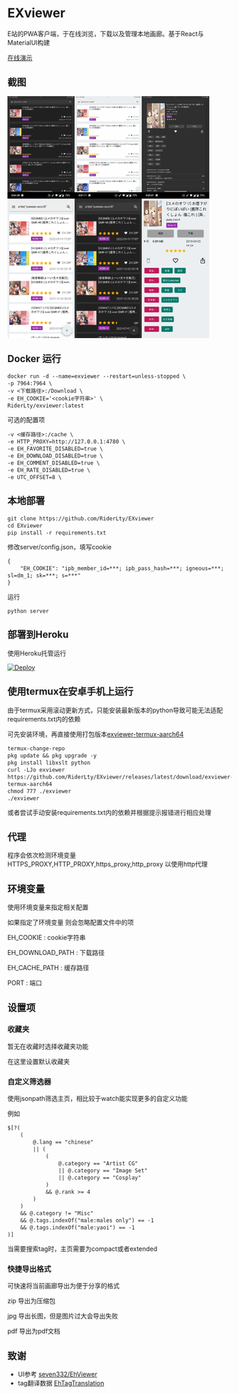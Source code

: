 # EXviewer

E站的PWA客户端，于在线浏览，下载以及管理本地画廊。基于React与MaterialUI构建

[在线演示](https://RiderLty.github.io/EXviewer/demo/)


## 截图

<div style="display: flex;">
<img src="https://raw.githubusercontent.com/RiderLty/EXviewer/master/Screenshot/IMG_0006.jpg" width="30%" title="home"/>
<img src="https://raw.githubusercontent.com/RiderLty/EXviewer/master/Screenshot/IMG_0012.jpg" width="30%" title="home" />
<img src="https://raw.githubusercontent.com/RiderLty/EXviewer/master/Screenshot/IMG_0007.jpg" width="30%" title="home" />
</div>
<div style="display: flex;">
<img src="https://raw.githubusercontent.com/RiderLty/EXviewer/master/Screenshot/Screenshot_20220613-210439.jpg" width="30%" title="home" />
<img src="https://raw.githubusercontent.com/RiderLty/EXviewer/master/Screenshot/Screenshot_20220613-210111.jpg" width="30%" title="detail"/>
<img src="https://raw.githubusercontent.com/RiderLty/EXviewer/master/Screenshot/Screenshot_20220613-210501.jpg" width="30%" title="detail"/>
</div>

## Docker 运行
```
docker run -d --name=exviewer --restart=unless-stopped \
-p 7964:7964 \
-v <下载路径>:/Download \
-e EH_COOKIE='<cookie字符串>' \
RiderLty/exviewer:latest 
```
可选的配置项
```
-v <缓存路径>:/cache \
-e HTTP_PROXY=http://127.0.0.1:4780 \
-e EH_FAVORITE_DISABLED=true \
-e EH_DOWNLOAD_DISABLED=true \
-e EH_COMMENT_DISABLED=true \
-e EH_RATE_DISABLED=true \
-e UTC_OFFSET=8 \
```
## 本地部署

```
git clone https://github.com/RiderLty/EXviewer
cd EXviewer
pip install -r requirements.txt
```
修改server/config.json，填写cookie
```
{
    "EH_COOKIE": "ipb_member_id=***; ipb_pass_hash=***; igneous=***; sl=dm_1; sk=***; s=***"
}
```
运行
```
python server 
```

## 部署到Heroku
使用Heroku托管运行

[![Deploy](https://www.herokucdn.com/deploy/button.png)](https://dashboard.heroku.com/new?template=https://github.com/RiderLty/EXviewer) 

## 使用termux在安卓手机上运行

由于termux采用滚动更新方式，只能安装最新版本的python导致可能无法适配requirements.txt内的依赖

可先安装环境，再直接使用打包版本[exviewer-termux-aarch64](https://github.com/RiderLty/EXviewer/releases/latest/download/exviewer-termux-aarch64)
```
termux-change-repo
pkg update && pkg upgrade -y
pkg install libxslt python
curl -LJo exviewer https://github.com/RiderLty/EXviewer/releases/latest/download/exviewer-termux-aarch64 
chmod 777 ./exviewer
./exviewer
```

或者尝试手动安装requirements.txt内的依赖并根据提示报错进行相应处理


## 代理
程序会依次检测环境变量 HTTPS_PROXY,HTTP_PROXY,https_proxy,http_proxy 以使用http代理

## 环境变量

使用环境变量来指定相关配置

如果指定了环境变量 则会忽略配置文件中的项

EH_COOKIE : cookie字符串

EH_DOWNLOAD_PATH : 下载路径

EH_CACHE_PATH : 缓存路径

PORT : 端口

## 设置项

### 收藏夹
暂无在收藏时选择收藏夹功能

在这里设置默认收藏夹 

### 自定义筛选器
使用jsonpath筛选主页，相比较于watch能实现更多的自定义功能

例如 
```
$[?(
    ( 
        @.lang == "chinese"  
        || (
            (
                @.category == "Artist CG"
                || @.category == "Image Set"
                || @.category == "Cosplay"
            ) 
            && @.rank >= 4
        )
    ) 
    && @.category != "Misc"
    && @.tags.indexOf("male:males only") == -1
    && @.tags.indexOf("male:yaoi") == -1
)]
```

当需要搜索tag时，主页需要为compact或者extended

### 快捷导出格式

可快速将当前画廊导出为便于分享的格式

zip 导出为压缩包

jpg 导出长图，但是图片过大会导出失败

pdf 导出为pdf文档





## 致谢

- UI参考 [seven332/EhViewer](https://github.com/seven332/EhViewer)
- tag翻译数据 [EhTagTranslation](https://github.com/EhTagTranslation/Database)

